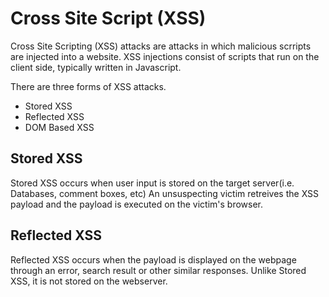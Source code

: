 # Cross Site Script (XSS)

Cross Site Scripting (XSS) attacks are attacks in which malicious scrripts are injected
into a website. XSS injections consist of scripts that run on the client side, typically
written in Javascript.

There are three forms of XSS attacks.

- Stored XSS
- Reflected XSS
- DOM Based XSS

## Stored XSS

Stored XSS occurs when user input is stored on the target server(i.e. Databases, comment boxes, etc)
An unsuspecting victim retreives the XSS payload and the payload is executed on the victim's
browser.

## Reflected XSS

Reflected XSS occurs when the payload is displayed on the webpage through an error, search result
or other similar responses. Unlike Stored XSS, it is not stored on the webserver.

